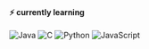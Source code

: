 
#### ⚡ currently learning 
![Java](https://img.shields.io/badge/JAVA-007396?style=for-the-badge&logo=java&logoColor=white) ![C](https://img.shields.io/badge/C-A8B9CC?style=for-the-badge&logo=c&logoColor=white) ![Python](https://img.shields.io/badge/Python-3776AB?style=for-the-badge&logo=python&logoColor=white) 	![JavaScript](https://img.shields.io/badge/JAVASCRIPT-F7DF1E?style=for-the-badge&logo=javascript&logoColor=white)


